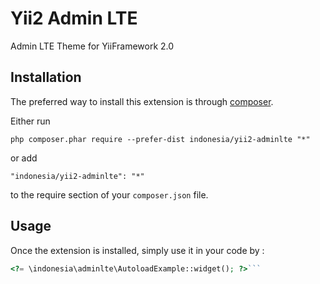 Yii2 Admin LTE
==============
Admin LTE Theme for YiiFramework 2.0

Installation
------------

The preferred way to install this extension is through [composer](http://getcomposer.org/download/).

Either run

```
php composer.phar require --prefer-dist indonesia/yii2-adminlte "*"
```

or add

```
"indonesia/yii2-adminlte": "*"
```

to the require section of your `composer.json` file.


Usage
-----

Once the extension is installed, simply use it in your code by  :

```php
<?= \indonesia\adminlte\AutoloadExample::widget(); ?>```